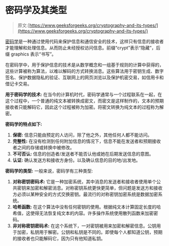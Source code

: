 # 密码学及其类型

> 原文:[https://www.geeksforgeeks.org/cryptography-and-its-types/](https://www.geeksforgeeks.org/cryptography-and-its-types/)

[密码学](https://www.geeksforgeeks.org/cryptography-introduction-to-crypto-terminologies/)是一种通过使用代码来保护信息和通信安全的技术，这样只有信息的接收者才能理解和处理信息。从而防止未经授权访问信息。前缀“crypt”表示“隐藏”，后缀 graphics 表示“书写”。

在密码学中，用于保护信息的技术是从数学概念和一组基于规则的计算中获得的，这些计算被称为算法，以难以解码的方式转换消息。这些算法用于密钥生成、数字签名、保护数据隐私的验证、互联网上的网页浏览以及保护机密交易，如信用卡和借记卡交易。

**用于密码学的技术:**
在当今的计算机时代，密码学通常与一个过程联系在一起，在这个过程中，一个普通的纯文本被转换成密文，而密文是这样制作的，文本的预期接收者只能解码它，因此这个过程被称为加密。将密文转换为纯文本的过程称为解密。

**密码学的特点如下:**

1.  **保密:**
    信息只能由预定的人访问，除了他之外，其他任何人都不能访问。
2.  **完整性:**
    在没有检测到任何附加信息的情况下，信息不能在发送者和预期接收者之间的存储或转换中被修改。
3.  **不可否认:**
    信息的创造者/发送者不能否认他或她在后期发送信息的意图。
4.  **认证:**
    确认发送方和接收方身份。以及确认信息的目的地/出发地。

**密码学的类型:**
一般来说，密码学有三种类型:

1.  **对称密钥密码术:**
    它是一种加密系统，其中消息的发送者和接收者使用单个公共密钥来加密和解密消息。对称密钥系统更快更简单，但问题是发送方和接收方必须以某种安全的方式交换密钥。最流行的对称密钥加密系统是数据加密系统。
2.  **哈希函数:**
    在这个算法中没有任何密钥的使用。根据纯文本计算固定长度的哈希值，这使得无法恢复纯文本的内容。许多操作系统使用散列函数来加密密码。
3.  **非对称密钥密码术:**
    在这个系统下，一对密钥被用来加密和解密信息。公钥用于加密，私钥用于解密。公钥和私钥是不同的。即使每个人都知道公钥，预期的接收者也只能解码它，因为只有他知道私钥。